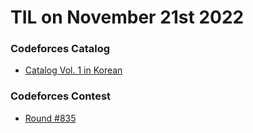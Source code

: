 # **TIL on November 21st 2022**
### Codeforces Catalog
- [Catalog Vol. 1 in Korean](../../../Problem%20Solving/Codeforces%20Catalog/vol-01.md)

### Codeforces Contest
- [Round #835](../../../Problem%20Solving/contest/codeforces/round-835-11-21-2022/)